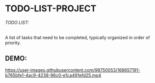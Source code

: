 # TODO-LIST-PROJECT
###### TODO LIST:
A list of tasks that need to be completed, typically organized in order of priority.
## DEMO:


https://user-images.githubusercontent.com/98750053/168657191-b765bfe1-4ac9-4238-96c0-e1ca491efd25.mp4

